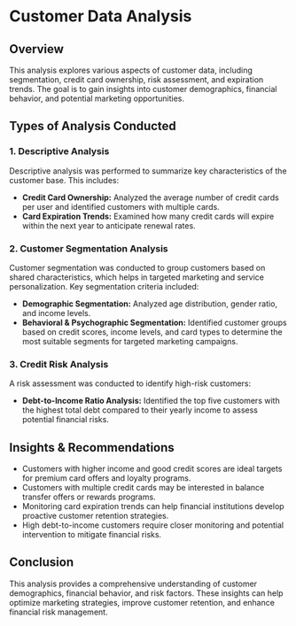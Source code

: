 # **Customer Data Analysis**  

## **Overview**  
This analysis explores various aspects of customer data, including segmentation, credit card ownership, risk assessment, and expiration trends. The goal is to gain insights into customer demographics, financial behavior, and potential marketing opportunities.  

## **Types of Analysis Conducted**  

### **1. Descriptive Analysis**  
Descriptive analysis was performed to summarize key characteristics of the customer base. This includes:  
- **Credit Card Ownership:** Analyzed the average number of credit cards per user and identified customers with multiple cards.  
- **Card Expiration Trends:** Examined how many credit cards will expire within the next year to anticipate renewal rates.  

### **2. Customer Segmentation Analysis**  
Customer segmentation was conducted to group customers based on shared characteristics, which helps in targeted marketing and service personalization. Key segmentation criteria included:  
- **Demographic Segmentation:** Analyzed age distribution, gender ratio, and income levels.  
- **Behavioral & Psychographic Segmentation:** Identified customer groups based on credit scores, income levels, and card types to determine the most suitable segments for targeted marketing campaigns.  

### **3. Credit Risk Analysis**  
A risk assessment was conducted to identify high-risk customers:  
- **Debt-to-Income Ratio Analysis:** Identified the top five customers with the highest total debt compared to their yearly income to assess potential financial risks.  

## **Insights & Recommendations**  
- Customers with higher income and good credit scores are ideal targets for premium card offers and loyalty programs.  
- Customers with multiple credit cards may be interested in balance transfer offers or rewards programs.  
- Monitoring card expiration trends can help financial institutions develop proactive customer retention strategies.  
- High debt-to-income customers require closer monitoring and potential intervention to mitigate financial risks.  

## **Conclusion**  
This analysis provides a comprehensive understanding of customer demographics, financial behavior, and risk factors. These insights can help optimize marketing strategies, improve customer retention, and enhance financial risk management. 
